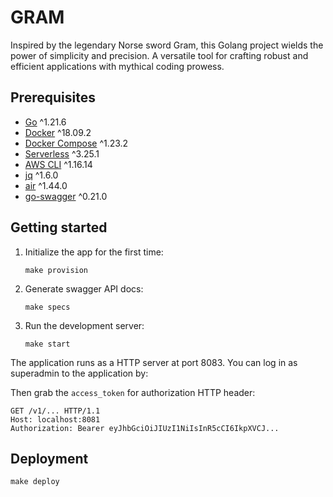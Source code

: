 # GRAM

Inspired by the legendary Norse sword Gram, this Golang project wields the power
of simplicity and precision. A versatile tool for crafting robust and efficient
applications with mythical coding prowess.

## Prerequisites

-   [Go](https://golang.org/doc/install) ^1.21.6
-   [Docker](https://docs.docker.com/install/) ^18.09.2
-   [Docker Compose](https://docs.docker.com/compose/install/) ^1.23.2
-   [Serverless](https://www.serverless.com/framework/docs/getting-started) ^3.25.1
-   [AWS CLI](https://docs.aws.amazon.com/cli/latest/userguide/install-cliv1.html) ^1.16.14
-   [jq](https://stedolan.github.io/jq/download/) ^1.6.0
-   [air](https://github.com/cosmtrek/air) ^1.44.0
-   [go-swagger](https://goswagger.io/install.html#homebrewlinuxbrew) ^0.21.0

## Getting started

1. Initialize the app for the first time:
    ```
    make provision
    ```
2. Generate swagger API docs:
    ```
    make specs
    ```
3. Run the development server:
    ```
    make start
    ```

The application runs as a HTTP server at port 8083. You can log in as superadmin to the application by:

Then grab the `access_token` for authorization HTTP header:

```http
GET /v1/... HTTP/1.1
Host: localhost:8081
Authorization: Bearer eyJhbGciOiJIUzI1NiIsInR5cCI6IkpXVCJ...
```

## Deployment

```
make deploy
```
